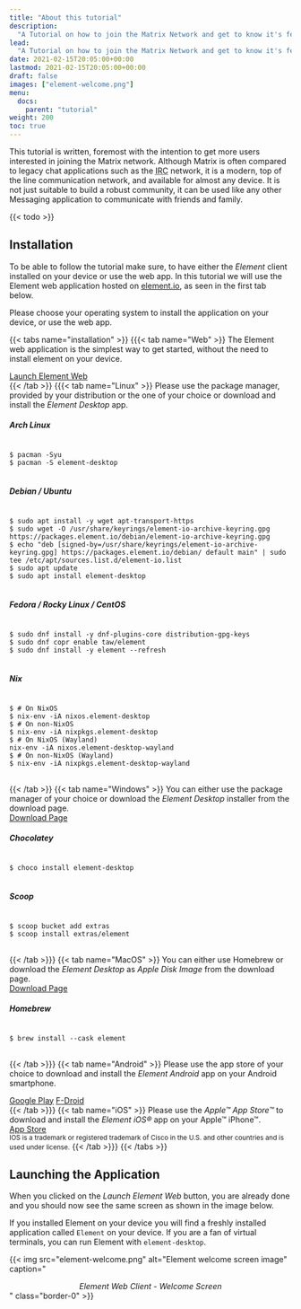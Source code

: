 ```yaml
---
title: "About this tutorial"
description:
  "A Tutorial on how to join the Matrix Network and get to know it's features."
lead:
  "A Tutorial on how to join the Matrix Network and get to know it's features."
date: 2021-02-15T20:05:00+00:00
lastmod: 2021-02-15T20:05:00+00:00
draft: false
images: ["element-welcome.png"]
menu:
  docs:
    parent: "tutorial"
weight: 200
toc: true
---
```


This tutorial is written, foremost with the intention to get more users
interested in joining the Matrix network. Although Matrix is often compared to
legacy chat applications such as the
<abbr title="Internet Relay Chat">IRC</abbr> network, it is a modern, top of
the line communication network, and available for almost any device. It is not
just suitable to build a robust community, it can be used like any other
Messaging application to communicate with friends and family.

{{< todo >}}

## Installation

To be able to follow the tutorial make sure, to have either the <i>Element</i>
client installed on your device or use the web app. In this tutorial we will
use the Element web application hosted on [element.io](https://element.io), as
seen in the first tab below.

Please choose your operating system to install the application on your device,
or use the web app.

<!-- prettier-ignore-start -->

{{< tabs name="installation" >}} {{{< tab name="Web" >}} The Element web
application is the simplest way to get started, without the need to install
element on your device.

<div class="d-flex justify-content-center">
<a href="https://app.element.io/" class="btn btn-lg btn-outline-primary" tabindex="-1" role="button" aria-disabled="true" target="_blank" rel="element noopener">Launch Element Web</a>
</div>
{{< /tab >}}
{{{< tab name="Linux" >}} 
Please use the package manager, provided by your distribution or the one of your choice or download and install the <i>Element Desktop</i> app.
<h5>Arch Linux</h5>
<pre>
<code class="language-bash">
$ pacman -Syu
$ pacman -S element-desktop
</code>
</pre>
<h5>Debian / Ubuntu</h5>
<pre>
<code class="language-bash">
$ sudo apt install -y wget apt-transport-https
$ sudo wget -O /usr/share/keyrings/element-io-archive-keyring.gpg https://packages.element.io/debian/element-io-archive-keyring.gpg
$ echo "deb [signed-by=/usr/share/keyrings/element-io-archive-keyring.gpg] https://packages.element.io/debian/ default main" | sudo tee /etc/apt/sources.list.d/element-io.list
$ sudo apt update
$ sudo apt install element-desktop
</code>
</pre>
<h5>Fedora / Rocky Linux / CentOS</h5>
<pre>
<code class="language-bash">
$ sudo dnf install -y dnf-plugins-core distribution-gpg-keys
$ sudo dnf copr enable taw/element
$ sudo dnf install -y element --refresh
</code>
</pre>
<h5>Nix</h5>
<pre>
<code class="language-bash">
$ # On NixOS
$ nix-env -iA nixos.element-desktop
$ # On non-NixOS
$ nix-env -iA nixpkgs.element-desktop
$ # On NixOS (Wayland)
nix-env -iA nixos.element-desktop-wayland
$ # On non-NixOS (Wayland)
$ nix-env -iA nixpkgs.element-desktop-wayland
</code>
</pre>
{{< /tab >}}
{{< tab name="Windows" >}}
You can either use the package manager of your choice or download the <i>Element Desktop</i> installer from the download page.
<div class="d-flex justify-content-center">
<a href="https://element.io/get-started#download" class="btn btn-lg btn-outline-primary" tabindex="-1" role="button" aria-disabled="true" target="_blank" rel="element noopener">Download Page</a>
</div>
<h5>Chocolatey</h5>
<pre>
<code class="language-powershell">
$ choco install element-desktop
</code>
</pre>
<h5>Scoop</h5>
<pre>
<code class="language-powershell">
$ scoop bucket add extras
$ scoop install extras/element
</code>
</pre>
{{< /tab >}}}
{{< tab name="MacOS" >}} 
You can either use Homebrew or download the <i>Element Desktop</i> as <i>Apple Disk Image</i> from the download page.
<div class="d-flex justify-content-center">
<a href="https://element.io/get-started#download" class="btn btn-lg btn-outline-primary" tabindex="-1" role="button" aria-disabled="true" target="_blank" rel="element noopener">Download Page</a>
</div>

<h5>Homebrew</h5>
<pre>
<code class="language-bash">
$ brew install --cask element
</code>
</pre>

{{< /tab >}}} {{< tab name="Android" >}} Please use the app store of your
choice to download and install the <i>Element Android</i> app on your Android
smartphone.

<div class="d-flex justify-content-center">
<div class="btn-group" role="group" aria-label="Basic example">
<a href="https://play.google.com/store/apps/details?id=im.vector.app" class="btn btn-lg btn-outline-primary" tabindex="-1" role="button" aria-disabled="true" target="_blank" rel="element noopener">Google Play</a>
<a href="https://f-droid.org/packages/im.vector.app/" class="btn btn-lg btn-outline-primary" tabindex="-1" role="button" aria-disabled="true" target="_blank" rel="element noopener">F-Droid</a>
</div>
</div>
{{< /tab >}}}
{{< tab name="iOS" >}}
Please use the <i>Apple&trade; App Store&trade;</i> to download and install the 
<i>Element iOS&reg;</i> app on your Apple&trade; iPhone&trade;.
<div class="d-flex justify-content-center mb-4">
<a href="https://apps.apple.com/app/vector/id1083446067" class="btn btn-lg btn-outline-primary" tabindex="-1" role="button" aria-disabled="true" target="_blank" rel="element noopener">App Store</a>
</div>
<small class="text-muted">IOS is a trademark or registered trademark of Cisco in the U.S. and other countries and is used under license.</small>
{{< /tab >}}}
{{< /tabs >}}
<!-- prettier-ignore-end -->

## Launching the Application

When you clicked on the _Launch Element Web_ button, you are already done and
you should now see the same screen as shown in the image below.

If you installed Element on your device you will find a freshly installed
application called `Element` on your device. If you are a fan of virtual
terminals, you can run Element with `element-desktop`.

{{< img src="element-welcome.png" alt="Element welcome screen image" caption="<center><em>Element Web Client - Welcome Screen</em></center>" class="border-0" >}}
